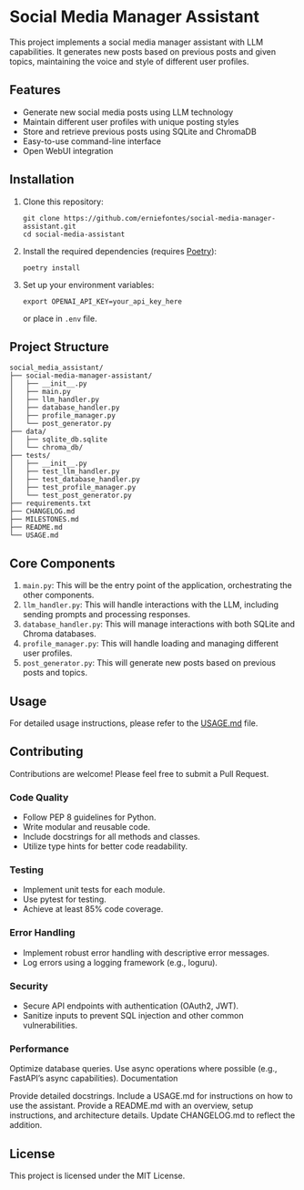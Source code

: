 # Social Media Manager Assistant

This project implements a social media manager assistant with LLM capabilities. It generates new posts based on previous posts and given topics, maintaining the voice and style of different user profiles.

## Features

- Generate new social media posts using LLM technology
- Maintain different user profiles with unique posting styles
- Store and retrieve previous posts using SQLite and ChromaDB
- Easy-to-use command-line interface
- Open WebUI integration

## Installation

1. Clone this repository:
   ```
   git clone https://github.com/erniefontes/social-media-manager-assistant.git
   cd social-media-assistant
   ```

2. Install the required dependencies (requires [Poetry](https://python-poetry.org/)):
   ```
   poetry install
   ```

3. Set up your environment variables:
   ```
   export OPENAI_API_KEY=your_api_key_here
   ```
   or place in `.env` file.

## Project Structure
```
social_media_assistant/
├── social-media-manager-assistant/
│   ├── __init__.py
│   ├── main.py
│   ├── llm_handler.py
│   ├── database_handler.py
│   ├── profile_manager.py
│   └── post_generator.py
├── data/
│   ├── sqlite_db.sqlite
│   └── chroma_db/
├── tests/
│   ├── __init__.py
│   ├── test_llm_handler.py
│   ├── test_database_handler.py
│   ├── test_profile_manager.py
│   └── test_post_generator.py
├── requirements.txt
├── CHANGELOG.md
├── MILESTONES.md
├── README.md
└── USAGE.md
```

## Core Components
1. `main.py`: This will be the entry point of the application, orchestrating the other components.
2. `llm_handler.py`: This will handle interactions with the LLM, including sending prompts and processing responses.
3. `database_handler.py`: This will manage interactions with both SQLite and Chroma databases.
4. `profile_manager.py`: This will handle loading and managing different user profiles.
5. `post_generator.py`: This will generate new posts based on previous posts and topics.

## Usage

For detailed usage instructions, please refer to the [USAGE.md](USAGE.md) file.

## Contributing

Contributions are welcome! Please feel free to submit a Pull Request.

### Code Quality
- Follow PEP 8 guidelines for Python.
- Write modular and reusable code.
- Include docstrings for all methods and classes.
- Utilize type hints for better code readability.

### Testing
- Implement unit tests for each module.
- Use pytest for testing.
- Achieve at least 85% code coverage.

### Error Handling
- Implement robust error handling with descriptive error messages.
- Log errors using a logging framework (e.g., loguru).

### Security
- Secure API endpoints with authentication (OAuth2, JWT).
- Sanitize inputs to prevent SQL injection and other common vulnerabilities.

### Performance

Optimize database queries.
Use async operations where possible (e.g., FastAPI’s async capabilities).
Documentation

Provide detailed docstrings.
Include a USAGE.md for instructions on how to use the assistant.
Provide a README.md with an overview, setup instructions, and architecture details.
Update CHANGELOG.md to reflect the addition.

## License

This project is licensed under the MIT License.